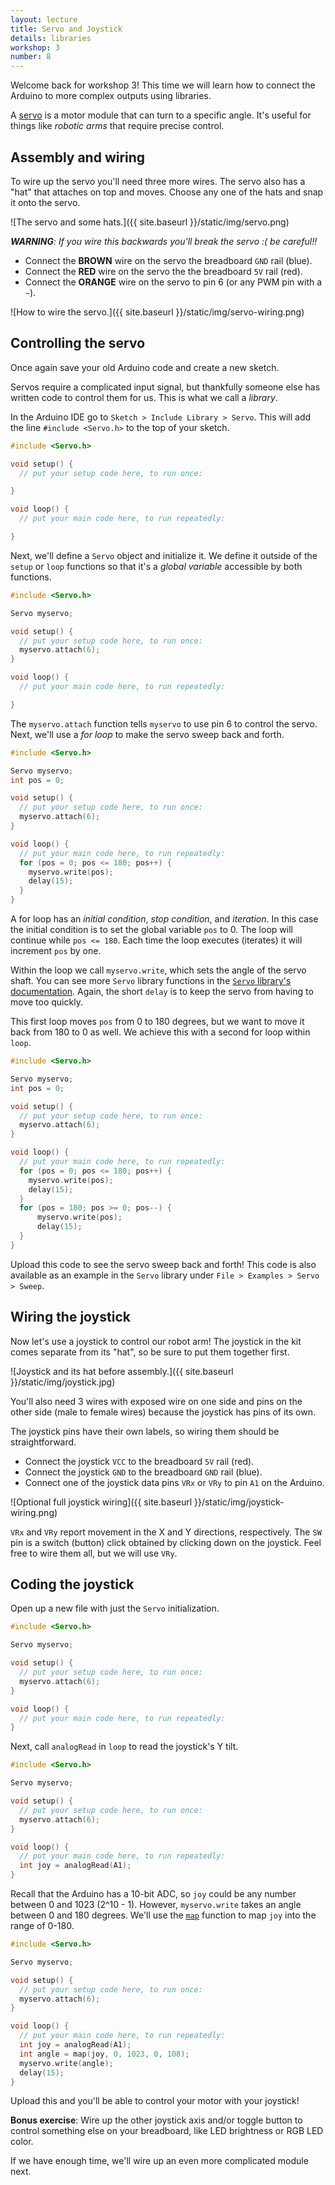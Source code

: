 ```yaml
---
layout: lecture
title: Servo and Joystick
details: libraries
workshop: 3
number: 8
---
```


Welcome back for workshop 3! This time we will learn how to connect the
Arduino to more complex outputs using libraries.

A [servo][servo] is a motor module that can turn to a specific angle. It's useful
for things like _robotic arms_ that require precise control.

## Assembly and wiring

To wire up the servo you'll need three more wires. The servo also has a "hat"
that attaches on top and moves. Choose any one of the hats and snap it onto
the servo.

![The servo and some hats.]({{ site.baseurl }}/static/img/servo.png)

_**WARNING**: If you wire this backwards you'll break the servo :( be careful!!_

- Connect the **BROWN** wire on the servo the breadboard `GND` rail (blue).
- Connect the **RED** wire on the servo the the breadboard `5V` rail (red).
- Connect the **ORANGE** wire on the servo to pin 6 (or any PWM pin with a `~`).

![How to wire the servo.]({{ site.baseurl }}/static/img/servo-wiring.png)

## Controlling the servo

Once again save your old Arduino code and create a new sketch.

Servos require a complicated input signal, but thankfully someone else has
written code to control them for us. This is what we call a _library_.

In the Arduino IDE go to `Sketch > Include Library > Servo`. This will add
the line `#include <Servo.h>` to the top of your sketch.

```cpp
#include <Servo.h>

void setup() {
  // put your setup code here, to run once:

}

void loop() {
  // put your main code here, to run repeatedly:

}
```

Next, we'll define a `Servo` object and initialize it. We define it outside
of the `setup` or `loop` functions so that it's a _global variable_
accessible by both functions.

```cpp
#include <Servo.h>

Servo myservo;

void setup() {
  // put your setup code here, to run once:
  myservo.attach(6);
}

void loop() {
  // put your main code here, to run repeatedly:

}
```

The `myservo.attach` function tells `myservo` to use pin 6 to control the
servo. Next, we'll use a _for loop_ to make the servo sweep back and forth.

```cpp
#include <Servo.h>

Servo myservo;
int pos = 0;

void setup() {
  // put your setup code here, to run once:
  myservo.attach(6);
}

void loop() {
  // put your main code here, to run repeatedly:
  for (pos = 0; pos <= 180; pos++) {
    myservo.write(pos);
    delay(15);
  }
}
```

A for loop has an _initial condition_, _stop condition_, and _iteration_. In
this case the initial condition is to set the global variable `pos` to 0. The
loop will continue while `pos <= 180`. Each time the loop executes (iterates)
it will increment `pos` by one.

Within the loop we call `myservo.write`, which sets the angle of the servo
shaft. You can see more `Servo` library functions in the [`Servo` library's
documentation][servo-docs]. Again, the short `delay` is to keep the servo
from having to move too quickly.

This first loop moves `pos` from 0 to 180 degrees, but we want to move it
back from 180 to 0 as well. We achieve this with a second for loop within
`loop`.

```cpp
#include <Servo.h>

Servo myservo;
int pos = 0;

void setup() {
  // put your setup code here, to run once:
  myservo.attach(6);
}

void loop() {
  // put your main code here, to run repeatedly:
  for (pos = 0; pos <= 180; pos++) {
    myservo.write(pos);
    delay(15);
  }
  for (pos = 180; pos >= 0; pos--) {
      myservo.write(pos);
      delay(15);
  }
}
```

Upload this code to see the servo sweep back and forth! This code is also
available as an example in the `Servo` library under
`File > Examples > Servo > Sweep`.

## Wiring the joystick

Now let's use a joystick to control our robot arm! The joystick in the kit
comes separate from its "hat", so be sure to put them together first.

![Joystick and its hat before assembly.]({{ site.baseurl }}/static/img/joystick.jpg)

You'll also need 3 wires with exposed wire on one side and pins on the other
side (male to female wires) because the joystick has pins of its own.

The joystick pins have their own labels, so wiring them should be straightforward.

- Connect the joystick `VCC` to the breadboard `5V` rail (red).
- Connect the joystick `GND` to the breadboard `GND` rail (blue).
- Connect one of the joystick data pins `VRx` or `VRy` to pin `A1` on the Arduino.

![Optional full joystick wiring]({{ site.baseurl }}/static/img/joystick-wiring.png)

`VRx` and `VRy` report movement in the X and Y directions, respectively. The
`SW` pin is a switch (button) click obtained by clicking down on the
joystick. Feel free to wire them all, but we will use `VRy`.

## Coding the joystick

Open up a new file with just the `Servo` initialization.

```cpp
#include <Servo.h>

Servo myservo;

void setup() {
  // put your setup code here, to run once:
  myservo.attach(6);
}

void loop() {
  // put your main code here, to run repeatedly:
}
```

Next, call `analogRead` in `loop` to read the joystick's Y tilt.

```cpp
#include <Servo.h>

Servo myservo;

void setup() {
  // put your setup code here, to run once:
  myservo.attach(6);
}

void loop() {
  // put your main code here, to run repeatedly:
  int joy = analogRead(A1);
}
```

Recall that the Arduino has a 10-bit ADC, so `joy` could be any number
between 0 and 1023 (2^10 - 1). However, `myservo.write` takes an angle
between 0 and 180 degrees. We'll use the [`map`][map] function to map `joy` into the
range of 0-180.

```cpp
#include <Servo.h>

Servo myservo;

void setup() {
  // put your setup code here, to run once:
  myservo.attach(6);
}

void loop() {
  // put your main code here, to run repeatedly:
  int joy = analogRead(A1);
  int angle = map(joy, 0, 1023, 0, 108);
  myservo.write(angle);
  delay(15);
}
```

Upload this and you'll be able to control your motor with your joystick!

**Bonus exercise**: Wire up the other joystick axis and/or toggle button to
control something else on your breadboard, like LED brightness or RGB LED
color.

If we have enough time, we'll wire up an even more complicated module next.

[servo]: https://en.wikipedia.org/wiki/Servomotor
[servo-docs]: https://www.arduino.cc/en/reference/servo
[map]: https://www.arduino.cc/reference/tr/language/functions/math/map/